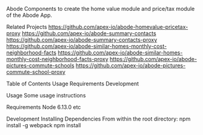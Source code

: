 Abode
Components to create the home value module and price/tax module of the Abode App.

Related Projects
https://github.com/apex-io/abode-homevalue-pricetax-proxy
https://github.com/apex-io/abode-summary-contacts
https://github.com/apex-io/abode-summary-contacts-proxy
https://github.com/apex-io/abode-similar-homes-monthly-cost-neighborhood-facts
https://github.com/apex-io/abode-similar-homes-monthly-cost-neighborhood-facts-proxy
https://github.com/apex-io/abode-pictures-commute-schools
https://github.com/apex-io/abode-pictures-commute-school-proxy

Table of Contents
Usage
Requirements
Development

Usage
Some usage instructions

Requirements
Node 6.13.0
etc

Development
Installing Dependencies
From within the root directory:
npm install -g webpack
npm install